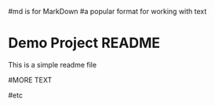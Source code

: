 #md is for MarkDown
#a popular format for working with text
# Demo Project README

This is a simple readme file

#MORE TEXT

#etc